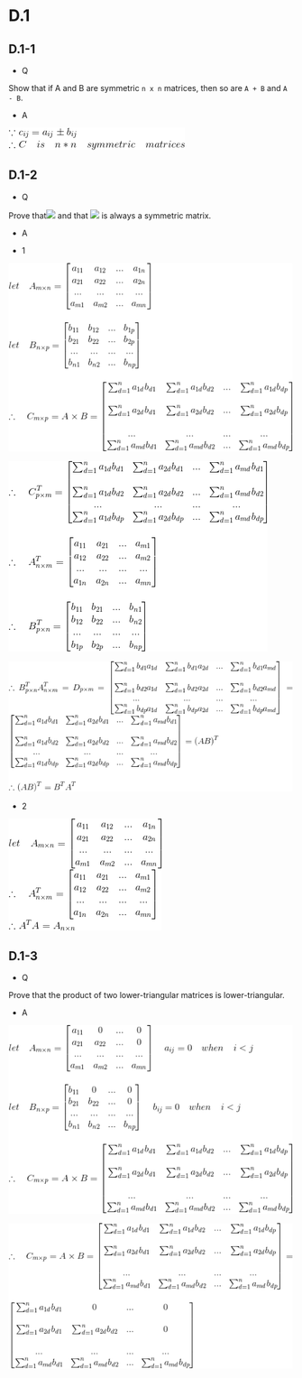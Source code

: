 # D.1

## D.1-1

*  Q

Show that if A and B are symmetric `n x n` matrices, then so are `A + B` and `A - B`.

*  A

![](https://github.com/KnewHow/FPAlgorithms/blob/master/problem-solution/D-matrices/img/D.1-1-a.gif?raw=true)

## D.1-2

*  Q

Prove that![](http://latex.codecogs.com/gif.latex?\(AB\)^T=B^TA^T) and that ![](http://latex.codecogs.com/gif.latex?A^TA) is always a symmetric matrix.

*  A

*  1

![](https://github.com/KnewHow/FPAlgorithms/blob/master/problem-solution/D-matrices/img/D.1-2-a-1.gif?raw=true)

![](https://github.com/KnewHow/FPAlgorithms/blob/master/problem-solution/D-matrices/img/D.1-2-a-2.gif?raw=true)

![](https://github.com/KnewHow/FPAlgorithms/blob/master/problem-solution/D-matrices/img/D.1-2-a-3.gif?raw=true)

  * 2

  ![](https://github.com/KnewHow/FPAlgorithms/blob/master/problem-solution/D-matrices/img/D.1-2-a-4.gif?raw=true)


## D.1-3

*  Q

Prove that the product of two lower-triangular matrices is lower-triangular.

*  A

![](https://github.com/KnewHow/FPAlgorithms/blob/master/problem-solution/D-matrices/img/D.1-3-a-1.gif?raw=true)

![](https://github.com/KnewHow/FPAlgorithms/blob/master/problem-solution/D-matrices/img/D.1-3-a-2.gif?raw=true)

